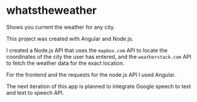 # whatstheweather
Shows you current the weather for any city.

This project was created with Angular and Node.js.

I created a Node.js API that uses  the `mapbox.com` API to locate the coordinates of the city the user has entered, and the `weatherstack.com` API to 
fetch the weather data for the exact location.

For the frontend and the requests for the node.js API I used Angular.

The next iteration of this app is planned to integrate Google speech to text and text to speech API.
